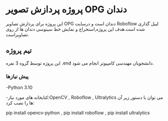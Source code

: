 # پروژه پردازش تصویر OPG دندان
این پروژه برای پردازش تصاویر OPG دندان است و درسایت Roboflow لیبل گذاری شده است.هدف این پروژه,استخراج و نمایش خط سینوسی دندان ها از روی تصاویراست.
## تیم پروژه
این پروژه توسط گروه 3 نفره .end دانشجویان مهندسی کامپیوتر انجام می شود.
### پیش نیازها

-Python 3.10

-کتابخانه های مورد نیاز:OpenCV , Roboflow , Ultralytics
می توان با دستور زیر آن ها را نصب کرد:


pip install opencv-python , pip install roboflow , pip install ultralytics
